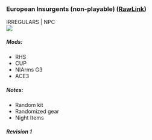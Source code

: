 ### European Insurgents (non-playable)  ([RawLink](https://raw.githubusercontent.com/reptiloids/Gear_Kits_Collection/master/West/German%20Army%201-4-4/Kits%20Bundeswehr%20Flectarn.sqf))
IRREGULARS | NPC
<br />
<img src="https://github.com/reptiloids/Gear_Kits_Collection/raw/master/Irregulars/European%20Insurgents/Overview.jpg" />

##### Mods:
- RHS
- CUP
- NIArms G3
- ACE3

##### Notes:
- Random kit
- Randomized gear
- Night Items

##### Revision 1
